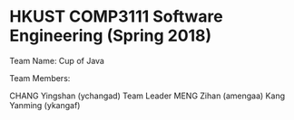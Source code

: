 # HKUST COMP3111 Software Engineering (Spring 2018)

Team Name: Cup of Java

Team Members:

CHANG Yingshan (ychangad) Team Leader
MENG Zihan (amengaa) 
Kang Yanming (ykangaf)